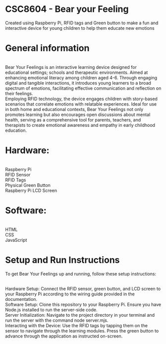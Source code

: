 # CSC8604 - Bear your Feeling
Created using Raspberry Pi, RFID tags and Green button to make a fun and interactive device for young children to help them educate new emotions


# General information
<br> Bear Your Feelings is an interactive learning device designed for educational settings; schools and therapeutic environments. Aimed at enhancing emotional literacy among children aged 4-6. Through engaging digital and tangible interactions, it introduces young learners to a broad spectrum of emotions, facilitating effective communication and reflection on their feelings.
<br> Employing RFID technology, the device engages children with story-based scenarios that correlate emotions with relatable experiences. Ideal for use in both home and educational contexts, Bear Your Feelings not only promotes learning but also encourages open discussions about mental health, serving as a comprehensive tool for parents, teachers, and therapists to create emotional awareness and empathy in early childhood education.

# Hardware:
<br>Raspberry Pi 
<br>RFID Sensor
<br>RFID Tags
<br>Physical Green Button
<br>Raspberry Pi LCD Screen

# Software:
<br>HTML
<br>CSS
<br>JavaScript

# Setup and Run Instructions
To get Bear Your Feelings up and running, follow these setup instructions:

<br>Hardware Setup: Connect the RFID sensor, green button, and LCD screen to your Raspberry Pi according to the wiring guide provided in the documentation.
<br>Software Setup: Clone this repository to your Raspberry Pi. Ensure you have Node.js installed to run the server-side code.
<br>Server Initialization: Navigate to the project directory in your terminal and run the server with the command node server.mjs.
<br>Interacting with the Device: Use the RFID tags by tapping them on the sensor to navigate through the learning modules. Press the green button to advance through the application as instructed on-screen.

